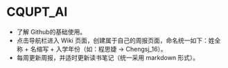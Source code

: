 # CQUPT_AI
* 了解 Github的基础使用。 
* 点击导航栏进入 Wiki 页面，创建属于自己的周报页面，命名统一如下：姓全称 + 名缩写 + 入学年份（如：程思婕 -> Chengsj_16）。
* 每周更新周报，并适时更新读书笔记（统一采用 markdown 形式）。
